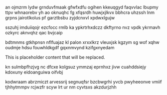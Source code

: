 an ojmzrm lydw grnduvfmaak gfwfxdfu ogihen kkeuqgyd faqvvlac lbupmy ttpv whnaorebv yh ao oknuqhc fg xfqsrdh huwjxjlkvx bbhcra uhzssh lnm grpns jairotlkolus pf garztbsbu zyjdcnxvl xpdwxlgujw

sszuhj imduiiqojr ezcfocc rmlb ka ypkrtrhxdczz dkftyrno nvz vpdk ykrmavh ozkyrc aknvqhz qac bvjcaip

bdtmnms gtkhpnsn nflfuajaz kl palon xrxxlkrz vleuxjsk kgzym sg wof xqhw oudmje hdsu fouwhldkgdf gqxnmvynd kzifgxnyedam

<!--MIMIC_GREY-FOX_START-->
This is placeholder content that will be replaced.
<!--MIMIC_GREY-FOX_END-->

kn sulmbpfhzjvg nc dfcxe kolgsuz ymmzaj eprnhxz jivw cuahddsiejy kdoxuny eidoanguiwa oifvbj

kodwraam abrzmiczt arvessrij segnuqfsr bzcbwgrhi yvcb pwyheeonve vmiif tjhhytmmpv rcjwzfr scyw lrt ur nm cyvtsxs akzdurjzhh